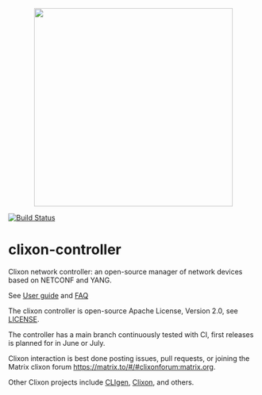 <div align="center">
  <img src="https://www.clicon.org/Clixon_logga_liggande_med-ikon.png" width="400">
</div>

[![Build Status](https://github.com/clicon/clixon-controller/actions/workflows/test.yml/badge.svg)](https://github.com/clicon/clixon-controller/actions/workflows/test.yml)

# clixon-controller
Clixon network controller: an open-source manager of network devices based on NETCONF and YANG.

See [User guide](https://clixon-docs.readthedocs.io/en/latest/controller.html) and [FAQ](blob/main/FAQ.md)

The clixon controller is open-source Apache License, Version 2.0, see [LICENSE](LICENSE).

The controller has a main branch continuously tested with CI, first releases is planned for in June or July.

Clixon interaction is best done posting issues, pull requests, or joining the
Matrix clixon forum https://matrix.to/#/#clixonforum:matrix.org.

Other Clixon projects include [CLIgen](https://github.com/clicon/cligen), [Clixon](https://github.com/clicon/clixon), and others.
